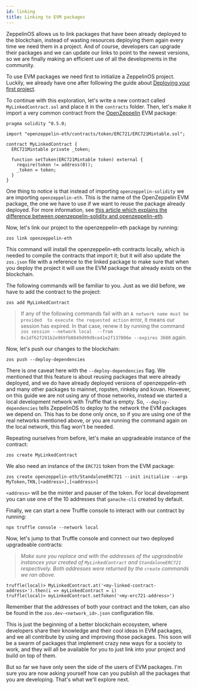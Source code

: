 ```yaml
---
id: linking
title: Linking to EVM packages
---
```


ZeppelinOS allows us to link packages that have been already deployed
to the blockchain, instead of wasting resources deploying them again every time
we need them in a project. And of course, developers can upgrade their
packages and we can update our links to point to the newest versions, so we are
finally making an efficient use of all the developments in the community.

To use EVM packages we need first to initialize a ZeppelinOS project. Luckily,
we already have one after following the guide about
[Deploying your first project](deploying.md).

To continue with this exploration, let's write a new contract called
`MyLinkedContract.sol` and place it in the `contracts` folder. Then,
let's make it import a very common
contract from the [OpenZeppelin](https://openzeppelin.org/) EVM package:

```solidity
pragma solidity ^0.5.0;

import "openzeppelin-eth/contracts/token/ERC721/ERC721Mintable.sol";

contract MyLinkedContract {
  ERC721Mintable private _token;

  function setToken(ERC721Mintable token) external {
    require(token != address(0));
    _token = token;
  }
}
```

One thing to notice is that instead of importing `openzeppelin-solidity` we are
importing `openzeppelin-eth`. This is the name of the OpenZeppelin EVM package,
the one we have to use if we want to reuse the package already deployed.
For more information, see
[this article which explains the difference between openzeppelin-solidity and openzeppelin-eth](https://blog.zeppelin.solutions/getting-started-with-openzeppelin-eth-a-new-stable-and-upgradeable-evm-package-576fb37297d0#125e).

Now, let's link our project to the openzeppelin-eth package by running:

```console
zos link openzeppelin-eth
```

This command will install the openzeppelin-eth contracts locally, which is
needed to compile the contracts that import it; but it will also update the
`zos.json` file with a reference to the linked package to make sure that when
you deploy the project it will use the EVM package that already exists on the
blockchain.

The following commands will be familiar to you. Just as we did before, we have
to add the contract to the project:

```console
zos add MyLinkedContract
```

> If any of the following commands fail with an `A network name must be provided 
to execute the requested action` error, it means our session has expired. 
In that case, renew it by running the command `zos session --network local 
--from 0x1df62f291b2e969fb0849d99d9ce41e2f137006e --expires 3600` again.

Now, let's push our changes to the blockchain:

```console
zos push --deploy-dependencies
```

There is one caveat here with the `--deploy-dependencies` flag. We mentioned
that this feature is about reusing packages that were already deployed, and we
do have already deployed versions of openzeppelin-eth and many other packages
to mainnet, ropsten, rinkeby and kovan. However, on this guide we are not using
any of those networks, instead we started a local development network with
Truffle that is empty. So, `--deploy-dependencies` tells ZeppelinOS to deploy
to the network the EVM packages we depend on. This has to be done only once,
so if you are using one of the real networks mentioned above, or you are
running the command again on the local network, this flag won't be needed.

Repeating ourselves from before, let's make an upgradeable instance of the
contract:

```console
zos create MyLinkedContract
```

We also need an instance of the `ERC721` token from the EVM package:

```console
zos create openzeppelin-eth/StandaloneERC721 --init initialize --args MyToken,TKN,[<address>],[<address>]
```

`<address>` will be the minter and pauser of the token. For local development
you can use one of the 10 addresses that `ganache-cli` created by default.

Finally, we can start a new Truffle console to interact with our contract by running:

```console
npx truffle console --network local
```

Now, let's jump to that Truffle console and connect our two deployed upgradeable contracts:

> _Make sure you replace <my-linked-contract-address> and <my-erc721-address> 
with the addresses of the upgradeable instances your created of `MyLinkedContract` 
and `StandaloneERC721` respectively. Both addresses were returned by the `create` 
commands we ran above._

```console
truffle(local)> MyLinkedContract.at('<my-linked-contract-address>').then(i => myLinkedContract = i)
truffle(local)> myLinkedContract.setToken('<my-erc721-address>')
```

Remember that the addresses of both your contract and the token, can also be 
found in the `zos.dev-<network_id>.json` configuration file.

This is just the beginning of a better blockchain ecosystem, where developers
share their knowledge and their cool ideas in EVM packages, and we all
contribute by using and improving those packages. This soon will be a swarm of
packages that implement crazy new ways for a society to work, and they will all
be available for you to just link into your project and build on top of them.

But so far we have only seen the side of the users of EVM packages. I'm sure
you are now asking yourself how can you publish all the packages that you are
developing. That's what we'll explore next.
